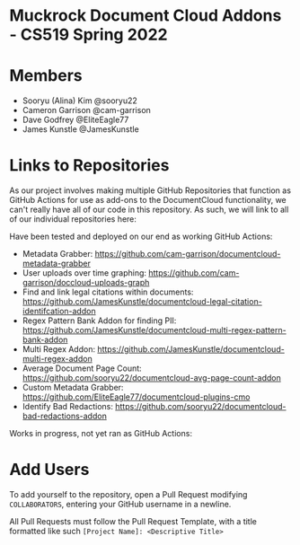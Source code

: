 # Muckrock Document Cloud Addons - CS519 Spring 2022

# Members

- Sooryu (Alina) Kim @sooryu22
- Cameron Garrison @cam-garrison
- Dave Godfrey @EliteEagle77
- James Kunstle @JamesKunstle

# Links to Repositories

As our project involves making multiple GitHub Repositories that function as GitHub Actions for use as add-ons to the DocumentCloud functionality, 
we can't really have all of our code in this repository. As such, we will link to all of our individual repositories here:

Have been tested and deployed on our end as working GitHub Actions:

- Metadata Grabber: https://github.com/cam-garrison/documentcloud-metadata-grabber
- User uploads over time graphing: https://github.com/cam-garrison/doccloud-uploads-graph
- Find and link legal citations within documents: https://github.com/JamesKunstle/documentcloud-legal-citation-identifcation-addon 
- Regex Pattern Bank Addon for finding PII: https://github.com/JamesKunstle/documentcloud-multi-regex-pattern-bank-addon
- Multi Regex Addon: https://github.com/JamesKunstle/documentcloud-multi-regex-addon 
- Average Document Page Count: https://github.com/sooryu22/documentcloud-avg-page-count-addon
- Custom Metadata Grabber: https://github.com/EliteEagle77/documentcloud-plugins-cmo 
- Identify Bad Redactions: https://github.com/sooryu22/documentcloud-bad-redactions-addon

Works in progress, not yet ran as GitHub Actions:

# Add Users
To add yourself to the repository, open a Pull Request modifying `COLLABORATORS`, entering your GitHub username in a newline.

All Pull Requests must follow the Pull Request Template, with a title formatted like such `[Project Name]: <Descriptive Title>`

